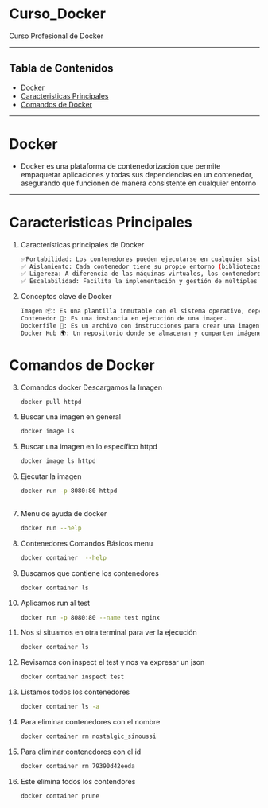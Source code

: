 # Curso_Docker
Curso Profesional de Docker

---
## Tabla de Contenidos
- [Docker](#Docker)
- [Caracteristicas Principales](#caracteristicas-principales)
- [Comandos de Docker](#comados-de-docker)
---
# Docker
- Docker es una plataforma de contenedorización que permite empaquetar aplicaciones y todas sus dependencias en un contenedor, asegurando que funcionen de manera consistente en cualquier entorno
--- 
# Caracteristicas Principales
1. Características principales de Docker
    ```bash 
    ✅Portabilidad: Los contenedores pueden ejecutarse en cualquier sistema que tenga Docker instalado (Windows, Linux, macOS, servidores en la nube, etc.).
    ✅ Aislamiento: Cada contenedor tiene su propio entorno (bibliotecas, variables de entorno, archivos de configuración, etc.), evitando conflictos entre aplicaciones.
    ✅ Ligereza: A diferencia de las máquinas virtuales, los contenedores comparten el mismo kernel del sistema operativo, por lo que consumen menos recursos.
    ✅ Escalabilidad: Facilita la implementación y gestión de múltiples instancias de una aplicación.

2. Conceptos clave de Docker
    ```bash 
    Imagen 📦: Es una plantilla inmutable con el sistema operativo, dependencias y la aplicación lista para ejecutarse.
    Contenedor 🚀: Es una instancia en ejecución de una imagen.
    Dockerfile 📜: Es un archivo con instrucciones para crear una imagen personalizada.
    Docker Hub 🌍: Un repositorio donde se almacenan y comparten imágenes de Docker.

# Comandos de Docker

3. Comandos docker Descargamos la Imagen 
    ```bash 
    docker pull httpd

4. Buscar una imagen en general
    ```bash
    docker image ls

5. Buscar una imagen en lo específico httpd
    ```bash
    docker image ls httpd

6. Ejecutar la imagen
    ```bash
    docker run -p 8080:80 httpd
        
7. Menu de ayuda de docker
    ```bash
    docker run --help

8. Contenedores Comandos Básicos menu
    ```bash
    docker container  --help

9. Buscamos que contiene los contenedores
    ```bash 
    docker container ls

10. Aplicamos run al test
    ```bash 
    docker run -p 8080:80 --name test nginx

11. Nos si situamos en otra terminal para ver la ejecución
    ```bash     
    docker container ls


12. Revisamos con inspect el test y nos va expresar un json
    ```bash 
    docker container inspect test  

13. Listamos todos los contenedores
    ```bash	
    docker container ls -a 

14. Para eliminar contenedores con el nombre
    ```bash
    docker container rm nostalgic_sinoussi

15. Para eliminar contenedores con el id
    ```bash
    docker container rm 79390d42eeda

16. Este elimina todos los contendores
    ```bash
    docker container prune
